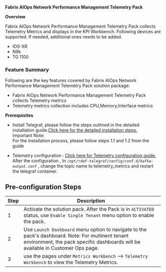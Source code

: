**Fabrix AIOps Network Performance Management Telemetry Pack**

**Overview**

Fabrix AIOps Network Performance Management Telemetry Pack collects Telemetry Metrics and displays in the KPI Workbench.
Following devices are supported. If needed, additional ones needs to be added.  
  
- IOS-XR  
- N9k  
- TG 1100  

### Feature Summary  
  
Following are the key features covered by Fabrix AIOps Network Performance Management Telemetry Pack solution package:  
  
- Fabrix AIOps Network Performance Management Telemetry Pack collects Telemetry metrics
- Telemetry metrics collection includes CPU,Memory,Interface metrics
 


**Prerequisites**
- Install Telegraf, please follow the steps outlined in the detailed installation guide.<a href="https://bot-docs.cloudfabrix.io/beginners_guide/telegraf/?h=telegra" target="_blank">Click here for the detailed installation steps.</a><br>Important Note:<br>For the installation process, please follow steps 1.1 and 1.2 from the guide

- Telemetry configuration : <a href="https://bot-docs.cloudfabrix.io/installation_guides/nginx_lb_configuration_telemetrics/?h=telemetry#4-telemetry-re-configuration" target="_blank">Click here for Telemetry configuration guide.</a><br>After the configuration , In `/opt/rdaf-telegraf/config/conf.d/kafka-output.conf` , change the topic name to telemetry_metrics and restart the telegraf container.



## Pre-configuration Steps  
   
| Step | Description |  
|------|-------------|  
| 1    |  Activate the solution pack. After the Pack is in `ACTIVATED` status, use `Enable Single Tenant` menu option to enable the pack.  |   
| 2    | Use `Launch Dashboard` menu option to navigate to the pack's dashboard. Note: For multinent tenant environment, the pack specific dashboards will be available in Customer Ops page.|  
| 3    | use the pages under  `Metrics Workbench` --> `Telemetry Workbench` to view the Telemetry Metrics. |  

